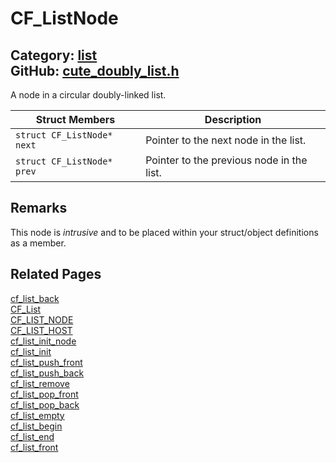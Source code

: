 [//]: # (This file is automatically generated by Cute Framework's docs parser.)
[//]: # (Do not edit this file by hand!)
[//]: # (See: https://github.com/RandyGaul/cute_framework/blob/master/samples/docs_parser.cpp)
[](../header.md ':include')

# CF_ListNode

Category: [list](/api_reference?id=list)  
GitHub: [cute_doubly_list.h](https://github.com/RandyGaul/cute_framework/blob/master/include/cute_doubly_list.h)  
---

A node in a circular doubly-linked list.

Struct Members | Description
--- | ---
`struct CF_ListNode* next` | Pointer to the next node in the list.
`struct CF_ListNode* prev` | Pointer to the previous node in the list.

## Remarks

This node is _intrusive_ and to be placed within your struct/object definitions as a member.

## Related Pages

[cf_list_back](/list/cf_list_back.md)  
[CF_List](/list/cf_list.md)  
[CF_LIST_NODE](/list/cf_list_node.md)  
[CF_LIST_HOST](/list/cf_list_host.md)  
[cf_list_init_node](/list/cf_list_init_node.md)  
[cf_list_init](/list/cf_list_init.md)  
[cf_list_push_front](/list/cf_list_push_front.md)  
[cf_list_push_back](/list/cf_list_push_back.md)  
[cf_list_remove](/list/cf_list_remove.md)  
[cf_list_pop_front](/list/cf_list_pop_front.md)  
[cf_list_pop_back](/list/cf_list_pop_back.md)  
[cf_list_empty](/list/cf_list_empty.md)  
[cf_list_begin](/list/cf_list_begin.md)  
[cf_list_end](/list/cf_list_end.md)  
[cf_list_front](/list/cf_list_front.md)  
